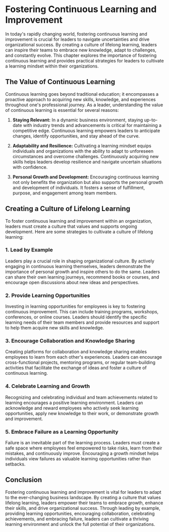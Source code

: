 Fostering Continuous Learning and Improvement
========================================================

In today's rapidly changing world, fostering continuous learning and improvement is crucial for leaders to navigate uncertainties and drive organizational success. By creating a culture of lifelong learning, leaders can inspire their teams to embrace new knowledge, adapt to challenges, and constantly evolve. This chapter explores the importance of fostering continuous learning and provides practical strategies for leaders to cultivate a learning mindset within their organizations.

The Value of Continuous Learning
--------------------------------

Continuous learning goes beyond traditional education; it encompasses a proactive approach to acquiring new skills, knowledge, and experiences throughout one's professional journey. As a leader, understanding the value of continuous learning is essential for several reasons:

1. **Staying Relevant:** In a dynamic business environment, staying up-to-date with industry trends and advancements is critical for maintaining a competitive edge. Continuous learning empowers leaders to anticipate changes, identify opportunities, and stay ahead of the curve.

2. **Adaptability and Resilience:** Cultivating a learning mindset equips individuals and organizations with the ability to adapt to unforeseen circumstances and overcome challenges. Continuously acquiring new skills helps leaders develop resilience and navigate uncertain situations with confidence.

3. **Personal Growth and Development:** Encouraging continuous learning not only benefits the organization but also supports the personal growth and development of individuals. It fosters a sense of fulfillment, purpose, and engagement among team members.

Creating a Culture of Lifelong Learning
---------------------------------------

To foster continuous learning and improvement within an organization, leaders must create a culture that values and supports ongoing development. Here are some strategies to cultivate a culture of lifelong learning:

### 1. Lead by Example

Leaders play a crucial role in shaping organizational culture. By actively engaging in continuous learning themselves, leaders demonstrate the importance of personal growth and inspire others to do the same. Leaders can share their own learning journeys, recommend books or courses, and encourage open discussions about new ideas and perspectives.

### 2. Provide Learning Opportunities

Investing in learning opportunities for employees is key to fostering continuous improvement. This can include training programs, workshops, conferences, or online courses. Leaders should identify the specific learning needs of their team members and provide resources and support to help them acquire new skills and knowledge.

### 3. Encourage Collaboration and Knowledge Sharing

Creating platforms for collaboration and knowledge sharing enables employees to learn from each other's experiences. Leaders can encourage cross-functional projects, mentoring programs, or regular team-building activities that facilitate the exchange of ideas and foster a culture of continuous learning.

### 4. Celebrate Learning and Growth

Recognizing and celebrating individual and team achievements related to learning encourages a positive learning environment. Leaders can acknowledge and reward employees who actively seek learning opportunities, apply new knowledge to their work, or demonstrate growth and improvement.

### 5. Embrace Failure as a Learning Opportunity

Failure is an inevitable part of the learning process. Leaders must create a safe space where employees feel empowered to take risks, learn from their mistakes, and continuously improve. Encouraging a growth mindset helps individuals view failures as valuable learning opportunities rather than setbacks.

Conclusion
----------

Fostering continuous learning and improvement is vital for leaders to adapt to the ever-changing business landscape. By creating a culture that values lifelong learning, leaders empower their teams to embrace growth, enhance their skills, and drive organizational success. Through leading by example, providing learning opportunities, encouraging collaboration, celebrating achievements, and embracing failure, leaders can cultivate a thriving learning environment and unlock the full potential of their organizations.
